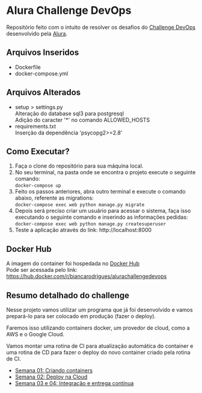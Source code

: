 # Alura Challenge DevOps

Repositório feito com o intuito de resolver os desafios do [Challenge DevOps](https://www.alura.com.br/challenges/devops) desenvolvido pela [Alura](https://www.alura.com.br/).

## Arquivos Inseridos
- Dockerfile
- docker-compose.yml

## Arquivos Alterados
- setup > settings.py <br />
Alteração do database sql3 para postgresql <br />
Adição do caracter '*' no comando ALLOWED_HOSTS <br />
- requirements.txt <br />
Inserção da dependência 'psycopg2>=2.8'

## Como Executar?

1. Faça o clone do repositório para sua máquina local.
2. No seu terminal, na pasta onde se encontra o projeto execute o seguinte comando: <br />
```docker-compose up```
3. Feito os passos anteriores, abra outro terminal e execute o comando abaixo, referente as migrations: <br />
```docker-compose exec web python manage.py migrate```
4. Depois será preciso criar um usuário para acessar o sistema, faça isso executando o seguinte comando e inserindo as informações pedidas: <br />
```docker-compose exec web python manage.py createsuperuser```
5. Teste a aplicação através do link: http://localhost:8000 

## Docker Hub
A imagem do container foi hospedada no [Docker Hub](https://hub.docker.com/) <br />
Pode ser acessada pelo link: https://hub.docker.com/r/biancarodrigues/alurachallengedevops


## Resumo detalhado do challenge
Nesse projeto vamos utilizar um programa que já foi desenvolvido e vamos prepará-lo para ser colocado em produção (fazer o deploy).

Faremos isso utilizando containers docker, um provedor de cloud, como a AWS e o Google Cloud.

Vamos montar uma rotina de CI para atualização automática do container e uma rotina de CD para fazer o deploy do novo container criado pela rotina de CI.

- [Semana 01: Criando containers](https://www.alura.com.br/challenges/devops/semana-01-criando-containers)
- [Semana 02: Deploy na Cloud](https://www.alura.com.br/challenges/devops/semana-02-deploy-na-cloud)
- [Semana 03 e 04: Integração e entrega contínua](https://www.alura.com.br/challenges/devops/semana-03-04-integracao-e-entrega-continua)
